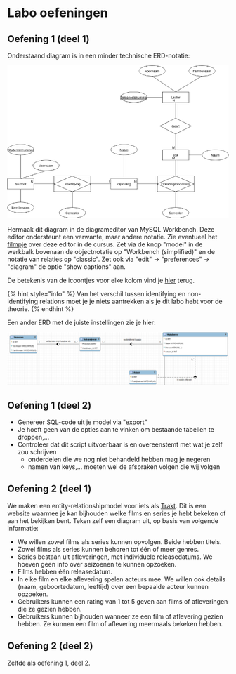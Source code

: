 # Labo oefeningen

## Oefening 1 (deel 1)

Onderstaand diagram is in een minder technische ERD-notatie:

![diagram hogeschool](../../.gitbook/assets/Hogeschool.png)

Hermaak dit diagram in de diagrameditor van MySQL Workbench. Deze editor ondersteunt een verwante, maar andere notatie. Zie eventueel het [filmpje](https://www.youtube.com/watch?v=yq9iCb2JRHk) over deze editor in de cursus. Zet via de knop "model" in de werkbalk bovenaan de objectnotatie op "Workbench (simplified)" en de notatie van relaties op "classic". Zet ook via "edit" → "preferences" → "diagram" de optie "show captions" aan.

De betekenis van de icoontjes voor elke kolom vind je [hier](https://stackoverflow.com/questions/10778561/what-do-the-mysql-workbench-column-icons-mean) terug.

{% hint style="info" %}
Van het verschil tussen identifying en non-identifying relations moet je je niets aantrekken als je dit labo hebt voor de theorie.
{% endhint %}

Een ander ERD met de juiste instellingen zie je hier:

![voorbeeld ERD](../../.gitbook/assets/workbench-erd.png)

## Oefening 1 (deel 2)

* Genereer SQL-code uit je model via "export"
* Je hoeft geen van de opties aan te vinken om bestaande tabellen te droppen,...
* Controleer dat dit script uitvoerbaar is en overeenstemt met wat je zelf zou schrijven
  * onderdelen die we nog niet behandeld hebben mag je negeren
  * namen van keys,... moeten wel de afspraken volgen die wij volgen

## Oefening 2 (deel 1)

We maken een entity-relationshipmodel voor iets als [Trakt](https://trakt.tv/). Dit is een website waarmee je kan bijhouden welke films en series je hebt bekeken of aan het bekijken bent. Teken zelf een diagram uit, op basis van volgende informatie:

* We willen zowel films als series kunnen opvolgen. Beide hebben titels.
* Zowel films als series kunnen behoren tot één of meer genres.
* Series bestaan uit afleveringen, met individuele releasedatums. We hoeven geen info over seizoenen te kunnen opzoeken.
* Films hebben één releasedatum.
* In elke film en elke aflevering spelen acteurs mee. We willen ook details (naam, geboortedatum, leeftijd) over een bepaalde acteur kunnen opzoeken.
* Gebruikers kunnen een rating van 1 tot 5 geven aan films of afleveringen die ze gezien hebben.
* Gebruikers kunnen bijhouden wanneer ze een film of aflevering gezien hebben. Ze kunnen een film of aflevering meermaals bekeken hebben.

## Oefening 2 (deel 2)

Zelfde als oefening 1, deel 2.
